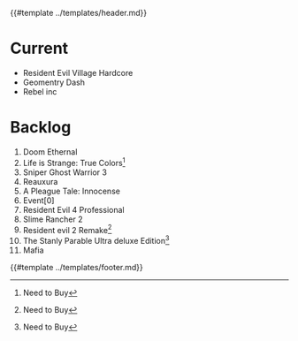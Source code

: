 {{#template ../templates/header.md}}

# Current

- Resident Evil Village Hardcore
- Geomentry Dash
- Rebel inc

# Backlog

1. Doom Ethernal
2. Life is Strange: True Colors[^tb]
3. Sniper Ghost Warrior 3
4. Reauxura
5. A Pleague Tale: Innocense
6. Event\[0\]
7. Resident Evil 4 Professional
8. Slime Rancher 2
9. Resident evil 2 Remake[^tb]
10. The Stanly Parable Ultra deluxe Edition[^tb]
11. Mafia

[^tb]: Need to Buy

{{#template ../templates/footer.md}}

